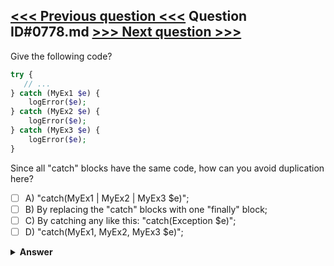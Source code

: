 [<<< Previous question <<<](0777.md)   Question ID#0778.md   [>>> Next question >>>](0779.md)
---

Give the following code?


```php
try {
   // ...
} catch (MyEx1 $e) {
    logError($e);
} catch (MyEx2 $e) {
    logError($e);
} catch (MyEx3 $e) {
    logError($e);
}
```
Since all "catch" blocks have the same code, how can you avoid duplication here?

- [ ] A) "catch(MyEx1 | MyEx2 | MyEx3 $e)";
- [ ] B) By replacing the "catch" blocks with one "finally" block;
- [ ] C) By catching any like this: "catch(Exception $e)";
- [ ] D) "catch(MyEx1, MyEx2, MyEx3 $e)";

<details><summary><b>Answer</b></summary>
<p>
  Answer: <strong>A</strong>
</p>
</details>
